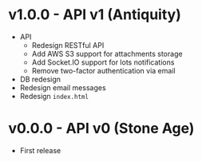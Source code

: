 # v1.0.0 - API v1 (Antiquity)

- API
  - Redesign RESTful API
  - Add AWS S3 support for attachments storage
  - Add Socket.IO support for lots notifications
  - Remove two-factor authentication via email
- DB redesign
- Redesign email messages
- Redesign `index.html`

# v0.0.0 - API v0 (Stone Age)

- First release
